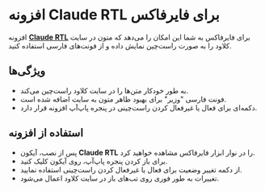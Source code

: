 # افزونه Claude RTL برای فایرفاکس

افزونه [**Claude RTL**](https://addons.mozilla.org/en-US/firefox/addon/claude-rtl/) برای فایرفاکس به شما این امکان را می‌دهد که متون در سایت کلاود را به صورت راست‌چین نمایش داده و از فونت‌های فارسی استفاده کنید.

## ویژگی‌ها
- به طور خودکار متن‌ها را در سایت کلاود راست‌چین می‌کند.
- فونت فارسی "وزیر" برای بهبود ظاهر متون به سایت اضافه شده است.
- دکمه‌ای برای فعال یا غیرفعال کردن راست‌چینی در پنجره پاپ‌آپ افزونه قرار دارد.

## استفاده از افزونه
- پس از نصب، آیکون **Claude RTL** را در نوار ابزار فایرفاکس مشاهده خواهید کرد.
- برای باز کردن پنجره پاپ‌آپ، روی آیکون کلیک کنید.
- از دکمه تغییر وضعیت برای فعال یا غیرفعال کردن راست‌چینی استفاده نمایید.
- تغییرات به طور فوری روی تب‌های باز در سایت کلاود اعمال می‌شود.
